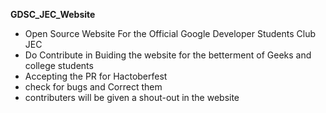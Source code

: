  **GDSC_JEC_Website**
 - Open Source Website For the Official Google Developer Students Club JEC
 - Do Contribute in Buiding the website for the betterment of Geeks and college students 
 - Accepting the PR for Hactoberfest 
 - check for bugs and Correct them
 - contributers will be given a shout-out in the website